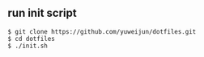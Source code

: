 ## run init script

    $ git clone https://github.com/yuweijun/dotfiles.git
    $ cd dotfiles
    $ ./init.sh
